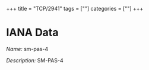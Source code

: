 +++
title = "TCP/2941"
tags = [""]
categories = [""]
+++

# IANA Data

_Name:_ sm-pas-4

_Description:_ SM-PAS-4

